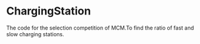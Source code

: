 # ChargingStation
The code for the selection competition of MCM.To find the ratio of fast and slow charging stations.
